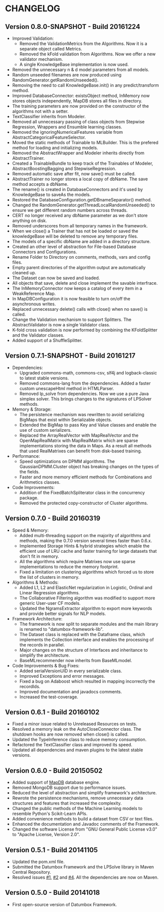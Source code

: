 CHANGELOG
=========

Version 0.8.0-SNAPSHOT - Build 20161224
---------------------------------------

- Improved Validation:
    - Removed the ValidationMetrics from the Algorithms. Now it is a separate object called Metrics.
    - Removed the kFold validation from Algorithms. Now we offer a new validator mechanism.
    - A single KnowledgeBase implementation is now used.
- Removed the unnecessary n & d model parameters from all models.
- Random unseeded filenames are now produced using RandomGenerator.getRandomUnseeded().
- Removing the need to call KnowledgeBase.init() in any predict/transform method.
- Improved DatabaseConnector: existsObject method, InMemory now stores objects independently, MapDB stores all files in directory.
- The training parameters are now provided on the constructor of the algorithms not with a setter.
- TextClassifier inherits from Modeler.
- Removed all unnecessary passing of class objects from Stepwise Regression, Wrappers and Ensumble learning classes.
- Removed the ignoringNumericalFeatures variable from AbstractCategoricalFeatureSelector.
- Moved the static methods of Trainable to MLBuilder. This is the prefered method for loading and initializing models.
- Removed the AbstractWrapper and Modeler inherits directly from AbstractTrainer. 
- Created a TrainableBundle to keep track of the Trainables of Modeler, AbstractBoostingBagging and StepwiseRegression.
- Removed automatic save after fit, now save() must be called.
- AbstractTrainer no longer stores a local copy of dbName. The save method accepts a dbName.
- The rename() is created in DatabaseConnectors and it's used by KnowledgeBase to saveAs the models.
- Restored the DatabaseConfiguration.getDBnameSeparator() method.
- Changed the RandomGenerator.getThreadLocalRandomUnseeded() to ensure we get different random numbers across threads.
- CERT no longer received any dbName parameter as we don't store anything on disk.
- Removed underscores from all temporary names in the framework.
- When we close() a Trainer that has not be loaded or saved the knowledgeBase will be deleted to remove any temporary files. 
- The models of a specific dbName are added in a directory structure.
- Created an other level of abstraction for File-based Database Connectors and Configurations.
- Rename Folder to Directory on comments, methods, vars and config files.
- Empty parent directories of the algorithm output are automatically cleaned up.
- The Dataset can now be saved and loaded.
- All objects that save, delete and close implement the savable interfrace.
- The InMemoryConnector now keeps a catalog of every item in a WeakReference Map.
- In MapDBConfiguration it is now feasible to turn on/off the asynchronous writes.
- Replaced unnecessary delete() calls with close() when no save() is called.
- Change the Validation mechanism to support Splitters. The AbstractValidator is now a single Validator class. 
- K-fold cross validation is now performed by combining the KFoldSplitter and the Validator classes. 
- Added support of a ShuffleSplitter.

Version 0.7.1-SNAPSHOT - Build 20161217
---------------------------------------

- Dependencies:
    - Upgraded commons-math, commons-csv, slf4j and logback-classic to latest stable versions.
    - Removed commons-lang from the dependencies. Added a faster custom unescapeHtml method in HTMLParser.
    - Removed lp_solve from dependencies. Now we use a pure Java simplex solver. This brings changes to the signatures of LPSolver methods.
- Memory & Storage:
    - The persistence mechanism was rewritten to avoid serializing BigMaps that exist within Serializable objects.
    - Extended the BigMap to pass Key and Value classes and enable the use of custom serializers.
    - Replaced the ArrayRealVector with MapRealVector and the OpenMapRealMatrix with MapRealMatrix which are sparse implementations storing the data in Maps. As a result all methods that used RealMatrixes can benefit from disk-based training.
- Performance:
    - Speed optimizations on DPMM algorithms. The GaussianDPMM.Cluster object has breaking changes on the types of the fields.
    - Faster and more memory efficient methods for Combinations and Arithmetics classes.
- Code Improvements:    
    - Addition of the FixedBatchSpliterator class in the concurrency package.
    - Removed the protected copy-constructor of Cluster algorithms. 

Version 0.7.0 - Build 20160319
------------------------------

- Speed & Memory:
	- Added multi-threading support on the majority of algorithms and methods, making the 0.7.0 version several times faster than 0.6.x.
	- Implemented Storage Hints & hybrid strategies which enable the efficient use of LRU cache and faster training for large datasets that don't fit in memory.
	- All the algorithms which require Matrixes now use sparse implementations to reduce the memory footprint.
	- Fixed a limitation on clustering algorithms which forced us to store the list of clusters in memory.
- Algorithms & Methods:
	- Added L1, L2 and ElasticNet regularization in Logistic, Ordinal and Linear Regression algorithms.
	- The Collaborative Filtering algorithm was modified to support more generic User-user CF models.	
	- Updated the NgramsExtractor algorithm to export more keywords and provide better signals for NLP models.
- Framework Architecture: 
	- The framework is now split to separate modules and the main library is renamed to "datumbox-framework-lib".
	- The Dataset class is replaced with the Dataframe class, which implements the Collection interface and enables the processing of the records in parallel. 
	- Major changes on the structure of Interfaces and inheritance to simplify the architecture.
	- BaseMLrecommender now inherits from BaseMLmodel.
- Code Improvements & Bug Fixes:
	- Added serialVersionUID in every serializable class.
	- Improved Exceptions and error messages.
	- Fixed a bug on Adaboost which resulted in mapping incorrectly the recordIds.
	- Improved documentation and javadocs comments.
	- Increased the test-coverage.

Version 0.6.1 - Build 20160102
------------------------------

- Fixed a minor issue related to Unreleased Resources on tests.
- Resolved a memory leak on the AutoCloseConnector class. The shutdown hooks are now removed when close() is called.
- Updated the TypeInference class to reduce memory consumption.
- Refactored the TextClassifier class and improved its speed.
- Updated all dependencies and maven plugins to the latest stable versions.

Version 0.6.0 - Build 20150502
------------------------------

- Added support of [MapDB](http://www.mapdb.org/) database engine.
- Removed MongoDB support due to performance issues.
- Reduced the level of abstraction and simplify framework's architecture.
- Rewrote the persistence mechanisms, remove unnecessary data structures and features that increased the complexity.
- Changed the public methods of the Machine Learning models to resemble Python's Scikit-Learn APIs.
- Added convenience methods to build a dataset from CSV or text files.
- Enhanced the documentation and Javadoc comments of the Framework.
- Changed the software License from "GNU General Public License v3.0" to "Apache License, Version 2.0".

Version 0.5.1 - Build 20141105
------------------------------

- Updated the pom.xml file.
- Submitted the Datumbox Framework and the LPSolve library in Maven Central Repository.
- Resolved issues [#1](https://github.com/datumbox/datumbox-framework/issues/1), [#2](https://github.com/datumbox/datumbox-framework/issues/2) and [#4](https://github.com/datumbox/datumbox-framework/issues/4). All the dependencies are now on Maven.

Version 0.5.0 - Build 20141018
------------------------------

- First open-source version of Datumbox Framework.

